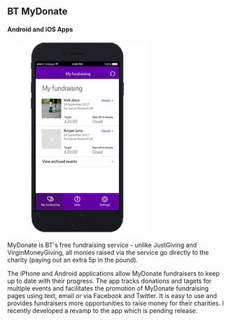 
## BT MyDonate
#### Android and iOS Apps

<div class="snapshot">

![BT MyDonate](/assets/portfolio/mydonate.png)

</div>

<div class="info">

MyDonate is BT's free fundraising service - unlike JustGiving and VirginMoneyGiving, all monies raised via the service go directly to the charity (paying out an extra 5p in the pound).
				
The iPhone and Android applications allow MyDonate fundraisers to keep up to date with their progress. The app tracks donations and tagets for multiple events and facilitates the promotion of MyDonate fundraising pages using text, email or via Facebook and Twitter. It is easy to use and provides fundraisers more opportunities to raise money for their charities. I recently developed a revamp to the app which is pending release.

</div>